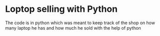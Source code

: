 # Loptop selling with Python
 The code is in python which was meant to keep track of the shop on how many laptop he has and how much he sold with the help of python
